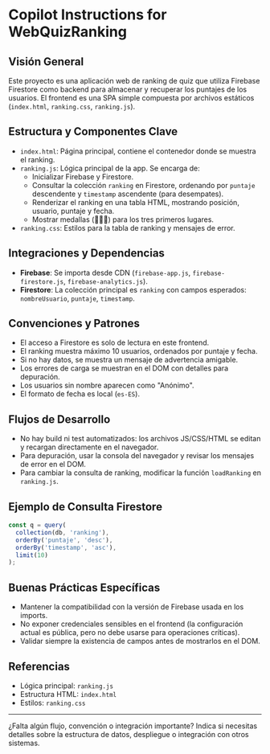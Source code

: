 # Copilot Instructions for WebQuizRanking

## Visión General
Este proyecto es una aplicación web de ranking de quiz que utiliza Firebase Firestore como backend para almacenar y recuperar los puntajes de los usuarios. El frontend es una SPA simple compuesta por archivos estáticos (`index.html`, `ranking.css`, `ranking.js`).

## Estructura y Componentes Clave
- `index.html`: Página principal, contiene el contenedor donde se muestra el ranking.
- `ranking.js`: Lógica principal de la app. Se encarga de:
  - Inicializar Firebase y Firestore.
  - Consultar la colección `ranking` en Firestore, ordenando por `puntaje` descendente y `timestamp` ascendente (para desempates).
  - Renderizar el ranking en una tabla HTML, mostrando posición, usuario, puntaje y fecha.
  - Mostrar medallas (🥇🥈🥉) para los tres primeros lugares.
- `ranking.css`: Estilos para la tabla de ranking y mensajes de error.

## Integraciones y Dependencias
- **Firebase**: Se importa desde CDN (`firebase-app.js`, `firebase-firestore.js`, `firebase-analytics.js`).
- **Firestore**: La colección principal es `ranking` con campos esperados: `nombreUsuario`, `puntaje`, `timestamp`.

## Convenciones y Patrones
- El acceso a Firestore es solo de lectura en este frontend.
- El ranking muestra máximo 10 usuarios, ordenados por puntaje y fecha.
- Si no hay datos, se muestra un mensaje de advertencia amigable.
- Los errores de carga se muestran en el DOM con detalles para depuración.
- Los usuarios sin nombre aparecen como "Anónimo".
- El formato de fecha es local (`es-ES`).

## Flujos de Desarrollo
- No hay build ni test automatizados: los archivos JS/CSS/HTML se editan y recargan directamente en el navegador.
- Para depuración, usar la consola del navegador y revisar los mensajes de error en el DOM.
- Para cambiar la consulta de ranking, modificar la función `loadRanking` en `ranking.js`.

## Ejemplo de Consulta Firestore
```js
const q = query(
  collection(db, 'ranking'),
  orderBy('puntaje', 'desc'),
  orderBy('timestamp', 'asc'),
  limit(10)
);
```

## Buenas Prácticas Específicas
- Mantener la compatibilidad con la versión de Firebase usada en los imports.
- No exponer credenciales sensibles en el frontend (la configuración actual es pública, pero no debe usarse para operaciones críticas).
- Validar siempre la existencia de campos antes de mostrarlos en el DOM.

## Referencias
- Lógica principal: `ranking.js`
- Estructura HTML: `index.html`
- Estilos: `ranking.css`

---

¿Falta algún flujo, convención o integración importante? Indica si necesitas detalles sobre la estructura de datos, despliegue o integración con otros sistemas.
